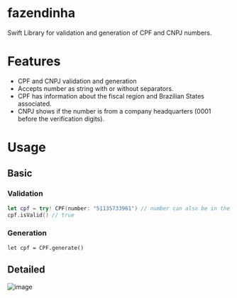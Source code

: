 # fazendinha
Swift Library for validation and generation of CPF and CNPJ numbers.

# Features

- CPF and CNPJ validation and generation
- Accepts number as string with or without separators.
- CPF has information about the fiscal region and Brazilian States associated.
- CNPJ shows if the number is from a company headquarters (0001 before the verification digits).

# Usage

## Basic

### Validation

```swift
let cpf = try! CPF(number: "51135733961") // number can also be in the format XXX.XXX.XXX-XX
cpf.isValid() // true
```

### Generation

```
let cpf = CPF.generate()
```

## Detailed

![image](https://image.ibb.co/eOBROF/Screen_Shot_2017_06_04_at_18_13_37.png)
